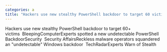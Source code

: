```yaml
---
categories: a
title: "Hackers use new stealthy PowerShell backdoor to target 60 victims  BleepingComputer"
---
```

Hackers use new stealthy PowerShell backdoor to target 60+ victims&nbsp;&nbsp;BleepingComputerExperts spotted a new undetectable PowerShell BackdoorSecurity&nbsp;&nbsp;Security AffairsReckless malware operators squandered an "undetectable" Windows backdoor&nbsp;&nbsp;TechRadarExperts Warn of Stealth